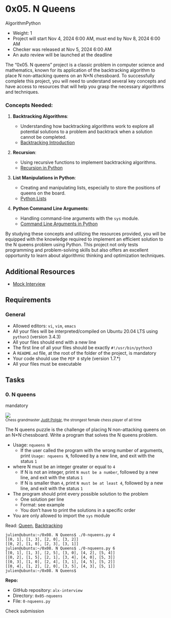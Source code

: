 # 0x05. N Queens

AlgorithmPython

-   Weight: 1
-   Project will start Nov 4, 2024 6:00 AM, must end by Nov 8, 2024 6:00 AM
-   Checker was released at Nov 5, 2024 6:00 AM
-   An auto review will be launched at the deadline

The “0x05. N queens” project is a classic problem in computer science and mathematics, known for its application of the backtracking algorithm to place N non-attacking queens on an N×N chessboard. To successfully complete this project, you will need to understand several key concepts and have access to resources that will help you grasp the necessary algorithms and techniques.

### Concepts Needed:

1.  **Backtracking Algorithms**:
    
    -   Understanding how backtracking algorithms work to explore all potential solutions to a problem and backtrack when a solution cannot be completed.
    -   [Backtracking Introduction](https://intranet.alxswe.com/rltoken/Gbaz9HkwvR9FX4zjBt9dSw "Backtracking Introduction")
2.  **Recursion**:
    
    -   Using recursive functions to implement backtracking algorithms.
    -   [Recursion in Python](https://intranet.alxswe.com/rltoken/X1vaNXgy_pPyvKfOJm90XQ "Recursion in Python")
3.  **List Manipulations in Python**:
    
    -   Creating and manipulating lists, especially to store the positions of queens on the board.
    -   [Python Lists](https://intranet.alxswe.com/rltoken/P3KbYxmdtSeoJvVfr9Iv0w "Python Lists")
4.  **Python Command Line Arguments**:
    
    -   Handling command-line arguments with the `sys` module.
    -   [Command Line Arguments in Python](https://intranet.alxswe.com/rltoken/2IF4V6xsY_Nq-xcGDK3Bhw "Command Line Arguments in Python")

By studying these concepts and utilizing the resources provided, you will be equipped with the knowledge required to implement an efficient solution to the N queens problem using Python. This project not only tests programming and problem-solving skills but also offers an excellent opportunity to learn about algorithmic thinking and optimization techniques.

## Additional Resources

-   [Mock Interview](https://intranet.alxswe.com/rltoken/aQ3uJmGVeZa-R6B1jYTjXg "Mock Interview")

## Requirements

### General

-   Allowed editors: `vi`, `vim`, `emacs`
-   All your files will be interpreted/compiled on Ubuntu 20.04 LTS using `python3` (version 3.4.3)
-   All your files should end with a new line
-   The first line of all your files should be exactly `#!/usr/bin/python3`
-   A `README.md` file, at the root of the folder of the project, is mandatory
-   Your code should use the `PEP 8` style (version 1.7.\*)
-   All your files must be executable

## Tasks

### 0\. N queens

mandatory

![](http://www.crestbook.com/files/Judit-photo1_602x433.jpg)  
<small>Chess grandmaster <a href="https://intranet.alxswe.com/rltoken/fZ1ecpPEmVL9nvkBn8WQGg" title="Judit Polgár" target="_blank">Judit Polgár</a>, the strongest female chess player of all time</small>  
  

The N queens puzzle is the challenge of placing N non-attacking queens on an N×N chessboard. Write a program that solves the N queens problem.

-   Usage: `nqueens N`
    -   If the user called the program with the wrong number of arguments, print `Usage: nqueens N`, followed by a new line, and exit with the status `1`
-   where N must be an integer greater or equal to `4`
    -   If N is not an integer, print `N must be a number`, followed by a new line, and exit with the status `1`
    -   If N is smaller than `4`, print `N must be at least 4`, followed by a new line, and exit with the status `1`
-   The program should print every possible solution to the problem
    -   One solution per line
    -   Format: see example
    -   You don’t have to print the solutions in a specific order
-   You are only allowed to import the `sys` module

Read: [Queen](https://intranet.alxswe.com/rltoken/ghWqI1wvx6g-Ul7nrufMKA "Queen"), [Backtracking](https://intranet.alxswe.com/rltoken/-hgZbgRFkwmxaKnLnCIuEQ "Backtracking")

```
julien@ubuntu:~/0x08. N Queens$ ./0-nqueens.py 4
[[0, 1], [1, 3], [2, 0], [3, 2]]
[[0, 2], [1, 0], [2, 3], [3, 1]]
julien@ubuntu:~/0x08. N Queens$ ./0-nqueens.py 6
[[0, 1], [1, 3], [2, 5], [3, 0], [4, 2], [5, 4]]
[[0, 2], [1, 5], [2, 1], [3, 4], [4, 0], [5, 3]]
[[0, 3], [1, 0], [2, 4], [3, 1], [4, 5], [5, 2]]
[[0, 4], [1, 2], [2, 0], [3, 5], [4, 3], [5, 1]]
julien@ubuntu:~/0x08. N Queens$ 
```

**Repo:**

-   GitHub repository: `alx-interview`
-   Directory: `0x05-nqueens`
-   File: `0-nqueens.py`

Check submission
